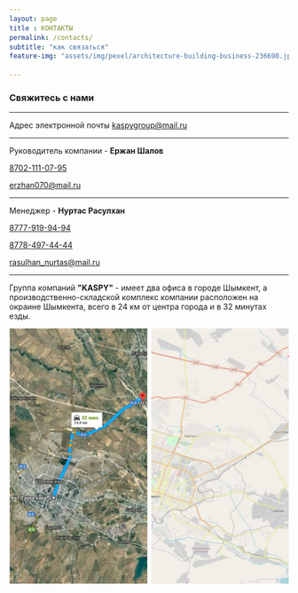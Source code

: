 ```yaml
--- 
layout: page
title : КОНТАКТЫ
permalink: /contacts/
subtitle: "как связаться" 
feature-img: "assets/img/pexel/architecture-building-business-236698.jpg"

---
```

### Свяжитесь с нами
---

Адрес электронной почты [kaspygroup@mail.ru](mailto:kaspygroup@mail.ru)

---

Руководитель компании - **Ержан Шалов**

[8702-111-07-95](tel:+77021110795)

[erzhan070@mail.ru](mailto:erzhan070@mail.ru)

---

Менеджер - **Нуртас Расулхан**

[8777-919-94-94](tel:+77779199494)

[8778-497-44-44](tel:+77784974444)

[rasulhan_nurtas@mail.ru](mailto:kaspygroup@mail.ru)

---

Группа компаний **"KASPY"** - имеет два офиса в городе Шымкент, а производственно-складской комплекс компании расположен на окраине Шымкента, всего в 24 км от центра города и в 32 минутах езды.

<img src="/assets/img/map.PNG"  alt="photo" width="750px"/>

<!---
[//]: # ![](cc/assets/img/map.PNG "Photo")
[//]: # ![Photo](cc/assets/img/green.PNG "Photo")
[//]: # <img src="cc/assets/img/green.PNG" width="100" heigh="100">
-->

